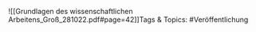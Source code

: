 
![[Grundlagen des wissenschaftlichen Arbeitens_Groß_281022.pdf#page=42]]Tags & Topics:
   #Veröffentlichung